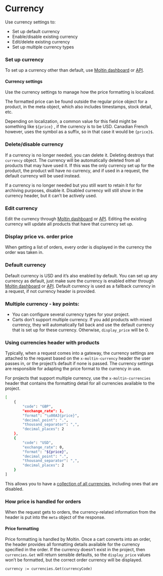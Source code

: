 # Currency

Use currency settings to:

* Set up default currency
* Enable/disable existing currency
* Edit/delete existing currency
* Set up multiple currency types

### Set up currency

To set up a currency other than default, use [Moltin dashboard](https://dashboard.moltin.com/) or [API](https://docs.moltin.com/advanced/currencies).

#### Currency settings

Use the currency settings to manage how the price formatting is localized.

The formatted price can be found outside the regular price object for a product, in the meta object, which also includes timestamps, stock detail, etc.

Depending on localization, a common value for this field might be something like `${price}` , if the currency is to be USD. Canadian French however, uses the symbol as a suffix, so in that case it would be `{price}$`.

### Delete/disable currency

If a currency is no longer needed, you can delete it. Deleting destroys that `currency` object. The currency will be automatically deleted from all products that may have used it. If this was the only currency set up for the product, the product will have no currency, and if used in a request, the default currency will be used instead.

If a currency is no longer needed but you still want to retain it for for archiving purposes, disable it. Disabled currency will still show in the currency header, but it can’t be actively used.

### Edit currency

Edit the currency through [Moltin dashboard](https://dashboard.moltin.com/) or [API](https://docs.moltin.com/advanced/currencies). Editing the existing currency will update all products that have that currency set up.

### Display price vs. order price

When getting a list of orders, every order is displayed in the currency the order was taken in.

### Default currency

Default currency is USD and it’s also enabled by default. You can set up any currency as default, just make sure the currency is enabled either through [Moltin dashboard](https://dashboard.moltin.com/) or [API](https://docs.moltin.com/advanced/currencies). Default currency is used as a fallback currency in a request, if not currency header is provided.

### Multiple currency - key points:

* You can configure several currency types for your project.
* Carts don’t support multiple currency. If you add products with mixed currency, they will automatically fall back and use the default currency that is set up for these currency. Otherwise, `display_price` will be 0.

### Using currencies header with products

Typically, when a request comes into a gateway, the currency settings are attached to the request based on the `x-moltin-currency` header the user passes in, or the project’s default if none is passed. The currency settings are responsible for adapting the price format to the currency in use.

For projects that support multiple currency, use the `x-moltin-currencies` header that contains the formatting detail for all currencies available to the project.

```bash
[
    {
        "code": "GBP",
        "exchange_rate": 1,
        "format": "\u00A3{price}",
        "decimal_point": ".",
        "thousand_separator": ",",
        "decimal_places": 2
    },
    {
        "code": "USD",
        "exchange_rate": 0,
        "format": "${price}",
        "decimal_point": ".",
        "thousand_separator": ",",
        "decimal_places": 2
    }
]

```

This allows you to have a [collection of all currencies](https://docs.moltin.com/advanced/currencies), including ones that are disabled.

### How price is handled for orders

When the request gets to orders, the currency-related information from the header is put into the `meta` object of the response.

#### Price formatting

Price formatting is handled by Moltin. Once a cart converts into an order, the header provides all formatting details available for the currency specified in the order. If the currency doesn’t exist in the project, then `currencies.Get` will return sensible defaults, so the `display_price` values won’t be formatted, but the correct order currency will be displayed.

```
currency := currencies.Get(currencyCode)
```

###  

